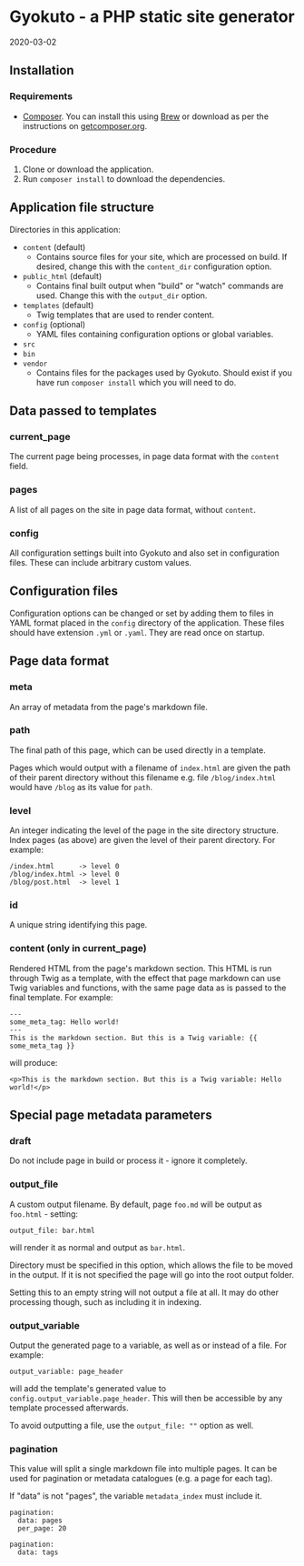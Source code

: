 Gyokuto - a PHP static site generator
=====================================

2020-03-02

## Installation

### Requirements

* [Composer](https://getcomposer.org). You can install this using [Brew](https://brew.sh) or download as per the instructions on [getcomposer.org](https://getcomposer.org).

### Procedure

1. Clone or download the application.
2. Run `composer install` to download the dependencies.

## Application file structure

Directories in this application:

- `content` (default)
  - Contains source files for your site, which are processed on build. If desired, change this with the `content_dir` configuration option.
- `public_html` (default)
  - Contains final built output when "build" or "watch" commands are used. Change this with the `output_dir` option.
- `templates` (default)
  - Twig templates that are used to render content.
- `config` (optional)
  - YAML files containing configuration options or global variables.
- `src`
- `bin`
- `vendor`
  - Contains files for the packages used by Gyokuto. Should exist if you have run `composer install` which you will need to do.

## Data passed to templates

### current_page

The current page being processes, in page data format with the `content` field.

### pages

A list of all pages on the site in page data format, without `content`.

### config

All configuration settings built into Gyokuto and also set in configuration files. These can include arbitrary custom values.

Configuration files
-------------------

Configuration options can be changed or set by adding them to files in YAML format placed in the `config` directory of the application. These files should have extension `.yml` or `.yaml`. They are read once on startup.

Page data format
----------------

### meta

An array of metadata from the page's markdown file.

### path

The final path of this page, which can be used directly in a template.

Pages which would output with a filename of `index.html` are given the path of their parent directory without this filename e.g. file `/blog/index.html` would have `/blog` as its value for `path`.

### level

An integer indicating the level of the page in the site directory structure. Index pages (as above) are given the level of their parent directory. For example:

```
/index.html      -> level 0
/blog/index.html -> level 0
/blog/post.html  -> level 1

```

### id

A unique string identifying this page.

### content (only in current_page)

Rendered HTML from the page's markdown section. This HTML is run through Twig as a template, with the effect that page markdown can use Twig variables and functions, with the same page data as is passed to the final template. For example:

```
---
some_meta_tag: Hello world!
---
This is the markdown section. But this is a Twig variable: {{ some_meta_tag }}
```

will produce:

```
<p>This is the markdown section. But this is a Twig variable: Hello world!</p>
```

## Special page metadata parameters

### draft

Do not include page in build or process it - ignore it completely.

### output_file

A custom output filename. By default, page `foo.md` will be output as `foo.html` - setting:

```
output_file: bar.html
```

will render it as normal and output as `bar.html`.

Directory must be specified in this option, which allows the file to be moved in the output. If it is not specified the page will go into the root output folder.

Setting this to an empty string will not output a file at all. It may do other processing though, such as including it in indexing.

### output_variable

Output the generated page to a variable, as well as or instead of a file. For example:

```
output_variable: page_header
```

will add the template's generated value to `config.output_variable.page_header`. This will then be accessible by any template processed afterwards.

To avoid outputting a file, use the `output_file: ""` option as well.

### pagination

This value will split a single markdown file into multiple pages. It can be used for pagination or metadata catalogues (e.g. a page for each tag).

If "data" is not "pages", the variable `metadata_index` must include it.

```
pagination:
  data: pages
  per_page: 20
```

```
pagination:
  data: tags
```
